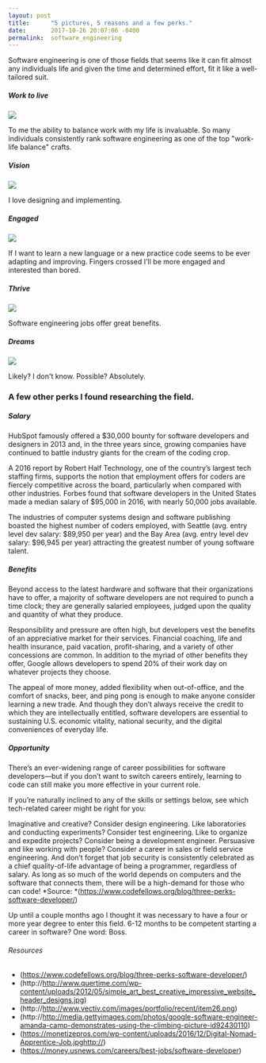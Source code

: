 ```yaml
---
layout: post
title:      "5 pictures, 5 reasons and a few perks."
date:       2017-10-26 20:07:06 -0400
permalink:  software_engineering
---
```


Software engineering is one of those fields that seems like it can fit almost any individuals life and given the time and determined effort, fit it like a well-tailored suit.  

##### Work to live
![](https://www.dropbox.com/s/g45sgldyrqigzy8/Screen%20Shot%202017-11-16%20at%2010.42.48%20PM.png?dl=0http://)
 
 To me the ability to balance work with my life is invaluable.   So many individuals consistently rank software engineering as one of the top "work-life balance" crafts.   

##### Vision
![](http://http://www.quertime.com/wp-content/uploads/2012/05/simple_art_best_creative_impressive_website_header_designs.jpg)

I love designing and implementing. 

##### Engaged
![](http://http://www.vectiv.com/images/portfolio/recent/item26.png)

If I want to learn a new language or a new practice code seems to be ever adapting and improving.  Fingers crossed I'll be more engaged and interested than bored.

##### Thrive
![](http://http://media.gettyimages.com/photos/google-software-engineer-amanda-camp-demonstrates-using-the-climbing-picture-id92430110)

Software engineering jobs offer great benefits.

##### Dreams
![](https://monetizepros.com/wp-content/uploads/2016/12/Digital-Nomad-Apprentice-Job.jpghttp://)

Likely?  I don't know.  Possible? Absolutely.

###  A few other perks I found researching the field.
 
#####  Salary

HubSpot famously offered a $30,000 bounty for software developers and designers in 2013 and, in the three years since, growing companies have continued to battle industry giants for the cream of the coding crop.

A 2016 report by Robert Half Technology, one of the country’s largest tech staffing firms, supports the notion that employment offers for coders are fiercely competitive across the board, particularly when compared with other industries. Forbes found that software developers in the United States made a median salary of $95,000 in 2016, with nearly 50,000 jobs available.

The industries of computer systems design and software publishing boasted the highest number of coders employed, with Seattle (avg. entry level dev salary: $89,950 per year) and the Bay Area (avg. entry level dev salary: $96,945 per year) attracting the greatest number of young software talent.

##### Benefits

Beyond access to the latest hardware and software that their organizations have to offer, a majority of software developers are not required to punch a time clock; they are generally salaried employees, judged upon the quality and quantity of what they produce.

Responsibility and pressure are often high, but developers vest the benefits of an appreciative market for their services. Financial coaching, life and health insurance, paid vacation, profit-sharing, and a variety of other concessions are common. In addition to the myriad of other benefits they offer, Google allows developers to spend 20% of their work day on whatever projects they choose.

The appeal of more money, added flexibility when out-of-office, and the comfort of snacks, beer, and ping pong is enough to make anyone consider learning a new trade. And though they don’t always receive the credit to which they are intellectually entitled, software developers are essential to sustaining U.S. economic vitality, national security, and the digital conveniences of everyday life.

##### Opportunity

There’s an ever-widening range of career possibilities for software developers—but if you don’t want to switch careers entirely, learning to code can still make you more effective in your current role.

If you’re naturally inclined to any of the skills or settings below, see which tech-related career might be right for you:

Imaginative and creative? Consider design engineering.
Like laboratories and conducting experiments? Consider test engineering.
Like to organize and expedite projects? Consider being a development engineer.
Persuasive and like working with people? Consider a career in sales or field service engineering.
And don’t forget that job security is consistently celebrated as a chief quality-of-life advantage of being a programmer, regardless of salary. As long as so much of the world depends on computers and the software that connects them, there will be a high-demand for those who can code!
*Source: *(https://www.codefellows.org/blog/three-perks-software-developer/)

Up until a couple months ago I thought it was necessary to have a four or more year degree to enter this field. 6-12 months to be competent starting a career in software?   One word: Boss.


###### Resources
* (https://www.codefellows.org/blog/three-perks-software-developer/)
* (http://http://www.quertime.com/wp-content/uploads/2012/05/simple_art_best_creative_impressive_website_header_designs.jpg)
* (http://http://www.vectiv.com/images/portfolio/recent/item26.png)
* (http://http://media.gettyimages.com/photos/google-software-engineer-amanda-camp-demonstrates-using-the-climbing-picture-id92430110)
* (https://monetizepros.com/wp-content/uploads/2016/12/Digital-Nomad-Apprentice-Job.jpghttp://)
* (https://money.usnews.com/careers/best-jobs/software-developer)







 
 
